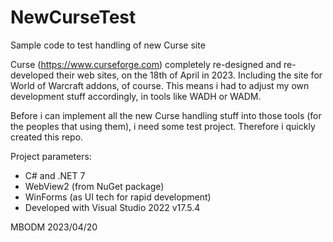 # NewCurseTest
Sample code to test handling of new Curse site

Curse (https://www.curseforge.com) completely re-designed and re-developed their web sites, on the 18th of April in 2023. Including the site for World of Warcraft addons, of course. This means i had to adjust my own development stuff accordingly, in tools like WADH or WADM.

Before i can implement all the new Curse handling stuff into those tools (for the peoples that using them), i need some test project. Therefore i quickly created this repo.

Project parameters:
- C# and .NET 7
- WebView2 (from NuGet package)
- WinForms (as UI tech for rapid development)
- Developed with Visual Studio 2022 v17.5.4

MBODM 2023/04/20
